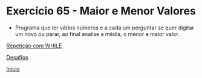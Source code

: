 # Exercício 65 - Maior e Menor Valores

- Programa que ler vários números e a cada um perguntar se quer digitar um novo ou parar, ao final analise a média, o menor e maior valor.

[Repetição com WHILE](https://github.com/NandesLima/python-codigos/tree/master/desafios/06.%20Repeti%C3%A7%C3%B5es%20com%20WHILE)

[Desafios](https://github.com/NandesLima/python-codigos/tree/master/desafios)

[Início](https://github.com/NandesLima/python-codigos)